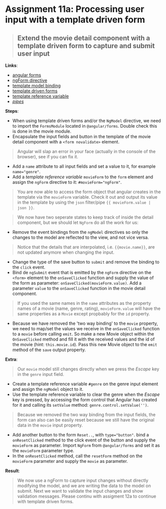 Assignment 11a: Processing user input with a template driven form
==============================================

> ## Extend the movie detail component with a template driven form to capture and submit user input

**Links**:
- [angular forms](https://angular.io/docs/ts/latest/guide/forms.html)
- [ngForm directive](https://angular.io/api/forms/NgForm)
- [template model binding](https://angular-training-guide.rangle.io/forms/template-driven_forms/template-model-binding)
- [template driven forms](https://angular-training-guide.rangle.io/forms/template-driven_forms)
- [template reference variable](https://angular.io/guide/template-reference-variables)
- *[pipes](https://angular.io/docs/ts/latest/guide/pipes.html)*

**Steps**:
- When using template driven forms and/or the `NgModel` directive, we need to import the `FormsModule` located in `@angular/forms`. Double check this is done in the movie module.
- Encapsulate the input fields and button in the template of the movie detail component with a `<form novalidate>` element.
> Angular will slap an error in your face (actually in the console of the browser), see if you can fix it.
- Add a `name` attribute to all input fields and set a value to it, for example `name="genre"`.
- Add a *template reference variable* `movieForm` to the `form` element and assign the `ngForm` directive to it: `#movieForm="ngForm"`.
> You are now able to access the form object that angular creates in the template via the `movieForm` variable.
> Check it out and output its value in the template by using the `json` filter/pipe `{{ movieForm.value | json }}`.

> We now have two seperate states to keep track of inside the detail component, but we should let `NgForm` do all the work for us:
- Remove the event bindings from the `ngModel` directives so only the changes to the model are reflected to the view, and not vice versa.
> Notice that the details that are interpolated, i.e. `{{movie.name}}`, are not updated anymore when changing the input.
- Change the type of the save button to `submit` and remove the binding to the `click` event.
- Bind de `ngSubmit` event that is emitted by the `ngForm` directive on the `<form>` element to the `onSaveClicked` function and supply the value of the form as parameter: `onSaveClicked(movieForm.value)`. Add a parameter `value` to the `onSaveClicked` function in the movie detail component.
> If you used the same names in the `name` attributes as the property names of a movie (name, genre, rating), `movieForm.value` will have the same properties as a `Movie` except propbably for the `id` property.
- Because we have removed the 'two way binding' to the `movie` property, we need to map/set the values we receive in the `onSaveClicked` function to a `movie` before calling `emit`. So make a new Movie object within the `OnSaveClicked` method and fill it with the received values and the id of the movie (hint: `this.movie.id`). Pass this new Movie object to the `emit` method of the `save` output property.

**Extra**:
> Our `movie` model still changes directly when we press the *Escape* key in the `genre` input field.
- Create a template reference variable `#genre` on the genre input element and assign the `ngModel` object to it.
- Use the template reference variable to clear the genre when the *Escape* key is pressed, by accessing the form control that Angular has created for it and calling its `setValue` method: `genre.control.setValue('')`.
> Because we removed the two way binding from the input fields, the form can also can be easily reset because we still have the original data in the `movie` input property.
- Add another button to the form `Reset..`, with `type="button"`.
 bind a `onResetClicked` method to the click event of the button and supply the `movieForm` as parameter. Import `NgForm` from `@angular/forms` and set it as the `movieForm` parameter type.
- In the `onResetClicked` method, call the `resetForm` method on the `movieForm` parameter and supply the `movie` as parameter.


**Result**:
> We now use a ngForm to capture input changes without directly modifying the model, and we are writing the data to the model on submit.
> Next we want to validate the input changes and show validation messages. Please continu with assigment 12a to continue with template driven forms.
